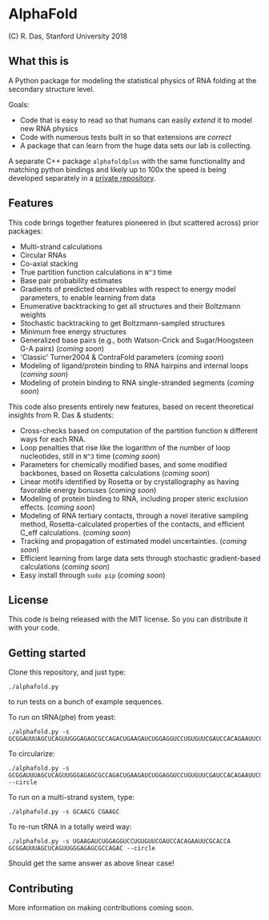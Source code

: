 # AlphaFold
(C) R. Das, Stanford University 2018

## What this is
A Python package for modeling the statistical physics of RNA folding at the secondary structure level. 

Goals:
 * Code that is easy to read so that humans can easily _extend_ it to model new RNA physics 
 * Code with numerous tests built in so that extensions are _correct_
 * A package that can learn from the huge data sets our lab is collecting.

A separate C++ package `alphafoldplus` with the same functionality and matching python bindings and likely up to 100x the speed is being developed separately in a [private repository](https://github.com/rhiju/alphafoldplus).

## Features 
This code brings together features pioneered in (but scattered across) prior packages:
 * Multi-strand calculations
 * Circular RNAs
 * Co-axial stacking
 * True partition function calculations in `N^3` time
 * Base pair probability estimates
 * Gradients of predicted observables with respect to energy model parameters, to enable learning from data
 * Enumerative backtracking to get all structures and their Boltzmann weights
 * Stochastic backtracking to get Boltzmann-sampled structures
 * Minimum free energy structures
 * Generalized base pairs (e.g., both Watson-Crick and Sugar/Hoogsteen G-A pairs) (_coming soon_)
 * 'Classic' Turner2004 & ContraFold parameters (_coming soon_)
 * Modeling of ligand/protein binding to RNA hairpins and internal loops (_coming soon_)
 * Modeling of protein binding to RNA single-stranded segments (_coming soon_)
 
This code also presents entirely new features, based on recent theoretical insights from R. Das & students:
 * Cross-checks based on computation of the partition function `N` different ways for each RNA.
 * Loop penalties that rise like the logarithm of the number of loop nucleotides, still in `N^3` time (_coming soon_)
 * Parameters for chemically modified bases, and some modified backbones, based on Rosetta calculations (_coming soon_)
 * Linear motifs identified by Rosetta or by crystallography as having favorable energy bonuses (_coming soon_)
 * Modeling of protein binding to RNA, including proper steric exclusion effects. (_coming soon_)
 * Modeling of RNA tertiary contacts, through a novel iterative sampling method, Rosetta-calculated properties of the contacts, and efficient C_eff calculations. (_coming soon_)
 * Tracking and propagation of estimated model uncertainties. (_coming soon_)
 * Efficient learning from large data sets through stochastic gradient-based calculations (_coming soon_)
 * Easy install through `sudo pip` (_coming soon_)
 
## License
This code is being released with the MIT license. So you can distribute it with your code. 

## Getting started
Clone this repository, and just type:
```
./alphafold.py
```
to run tests on a bunch of example sequences.

To run on tRNA(phe) from yeast:
```
./alphafold.py -s GCGGAUUUAGCUCAGUUGGGAGAGCGCCAGACUGAAGAUCUGGAGGUCCUGUGUUCGAUCCACAGAAUUCGCACCA
```

To circularize:

``` 
./alphafold.py -s GCGGAUUUAGCUCAGUUGGGAGAGCGCCAGACUGAAGAUCUGGAGGUCCUGUGUUCGAUCCACAGAAUUCGCACCA --circle
```

To run on a multi-strand system, type:
```
./alphafold.py -s GCAACG CGAAGC
```

To re-run tRNA in a totally weird way:
```
./alphafold.py -s UGAAGAUCUGGAGGUCCUGUGUUCGAUCCACAGAAUUCGCACCA GCGGAUUUAGCUCAGUUGGGAGAGCGCCAGAC --circle
```
Should get the same answer as above linear case!

## Contributing
More information on making contributions coming soon.

